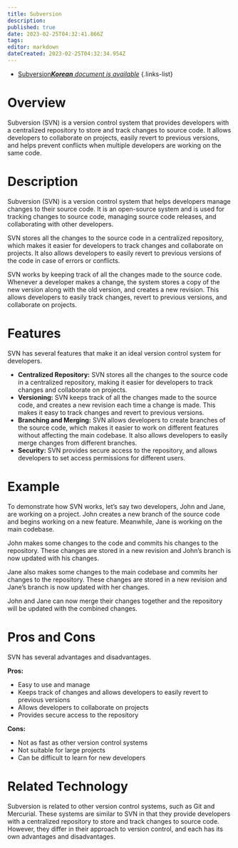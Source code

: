 ```yaml
---
title: Subversion
description: 
published: true
date: 2023-02-25T04:32:41.866Z
tags: 
editor: markdown
dateCreated: 2023-02-25T04:32:34.954Z
---
```


- [Subversion***Korean** document is available*](/ko/Knowledge-base/Dictionary/subversion)
{.links-list}


# Overview
Subversion (SVN) is a version control system that provides developers with a centralized repository to store and track changes to source code. It allows developers to collaborate on projects, easily revert to previous versions, and helps prevent conflicts when multiple developers are working on the same code.

# Description
Subversion (SVN) is a version control system that helps developers manage changes to their source code. It is an open-source system and is used for tracking changes to source code, managing source code releases, and collaborating with other developers. 

SVN stores all the changes to the source code in a centralized repository, which makes it easier for developers to track changes and collaborate on projects. It also allows developers to easily revert to previous versions of the code in case of errors or conflicts. 

SVN works by keeping track of all the changes made to the source code. Whenever a developer makes a change, the system stores a copy of the new version along with the old version, and creates a new revision. This allows developers to easily track changes, revert to previous versions, and collaborate on projects.

# Features
SVN has several features that make it an ideal version control system for developers. 

- **Centralized Repository:** SVN stores all the changes to the source code in a centralized repository, making it easier for developers to track changes and collaborate on projects. 
- **Versioning:** SVN keeps track of all the changes made to the source code, and creates a new revision each time a change is made. This makes it easy to track changes and revert to previous versions. 
- **Branching and Merging:** SVN allows developers to create branches of the source code, which makes it easier to work on different features without affecting the main codebase. It also allows developers to easily merge changes from different branches. 
- **Security:** SVN provides secure access to the repository, and allows developers to set access permissions for different users.

# Example
To demonstrate how SVN works, let’s say two developers, John and Jane, are working on a project. John creates a new branch of the source code and begins working on a new feature. Meanwhile, Jane is working on the main codebase. 

John makes some changes to the code and commits his changes to the repository. These changes are stored in a new revision and John’s branch is now updated with his changes. 

Jane also makes some changes to the main codebase and commits her changes to the repository. These changes are stored in a new revision and Jane’s branch is now updated with her changes. 

John and Jane can now merge their changes together and the repository will be updated with the combined changes.

# Pros and Cons
SVN has several advantages and disadvantages. 

**Pros:**
- Easy to use and manage
- Keeps track of changes and allows developers to easily revert to previous versions
- Allows developers to collaborate on projects
- Provides secure access to the repository

**Cons:**
- Not as fast as other version control systems
- Not suitable for large projects
- Can be difficult to learn for new developers

# Related Technology
Subversion is related to other version control systems, such as Git and Mercurial. These systems are similar to SVN in that they provide developers with a centralized repository to store and track changes to source code. However, they differ in their approach to version control, and each has its own advantages and disadvantages.